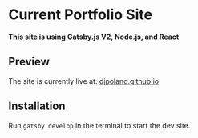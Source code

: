 # Current Portfolio Site

**This site is using Gatsby.js V2, Node.js, and React**

## Preview

The site is currently live at: [djpoland.github.io](https://djpoland.github.io/)
## Installation

Run `gatsby develop` in the terminal to start the dev site.
